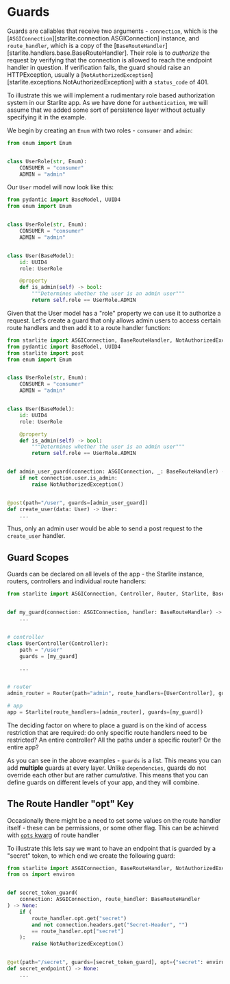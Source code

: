 # Guards

Guards are callables that receive two arguments - `connection`, which is the [`ASGIConnection`][starlite.connection.ASGIConnection]
instance, and `route_handler`, which is a copy of the [`BaseRouteHandler`][starlite.handlers.base.BaseRouteHandler].
Their role is to *authorize* the request by verifying that the connection is allowed to reach the endpoint handler in question.
If verification fails, the guard should raise an HTTPException, usually a
[`NotAuthorizedException`][starlite.exceptions.NotAuthorizedException] with a `status_code` of 401.

To illustrate this we will implement a rudimentary role based authorization system in our Starlite app. As we have done
for `authentication`, we will assume that we added some sort of persistence layer without actually
specifying it in the example.

We begin by creating an `Enum` with two roles - `consumer` and `admin`:

```python
from enum import Enum


class UserRole(str, Enum):
    CONSUMER = "consumer"
    ADMIN = "admin"
```

Our `User` model will now look like this:

```python
from pydantic import BaseModel, UUID4
from enum import Enum


class UserRole(str, Enum):
    CONSUMER = "consumer"
    ADMIN = "admin"


class User(BaseModel):
    id: UUID4
    role: UserRole

    @property
    def is_admin(self) -> bool:
        """Determines whether the user is an admin user"""
        return self.role == UserRole.ADMIN
```

Given that the User model has a "role" property we can use it to authorize a request. Let's create a guard that only
allows admin users to access certain route handlers and then add it to a route handler function:

```python
from starlite import ASGIConnection, BaseRouteHandler, NotAuthorizedException
from pydantic import BaseModel, UUID4
from starlite import post
from enum import Enum


class UserRole(str, Enum):
    CONSUMER = "consumer"
    ADMIN = "admin"


class User(BaseModel):
    id: UUID4
    role: UserRole

    @property
    def is_admin(self) -> bool:
        """Determines whether the user is an admin user"""
        return self.role == UserRole.ADMIN


def admin_user_guard(connection: ASGIConnection, _: BaseRouteHandler) -> None:
    if not connection.user.is_admin:
        raise NotAuthorizedException()


@post(path="/user", guards=[admin_user_guard])
def create_user(data: User) -> User:
    ...
```

Thus, only an admin user would be able to send a post request to the `create_user` handler.

## Guard Scopes

Guards can be declared on all levels of the app - the Starlite instance, routers, controllers and individual route
handlers:

```python
from starlite import ASGIConnection, Controller, Router, Starlite, BaseRouteHandler


def my_guard(connection: ASGIConnection, handler: BaseRouteHandler) -> None:
    ...


# controller
class UserController(Controller):
    path = "/user"
    guards = [my_guard]

    ...


# router
admin_router = Router(path="admin", route_handlers=[UserController], guards=[my_guard])

# app
app = Starlite(route_handlers=[admin_router], guards=[my_guard])
```

The deciding factor on where to place a guard is on the kind of access restriction that are required: do only specific
route handlers need to be restricted? An entire controller? All the paths under a specific router? Or the entire app?

As you can see in the above examples - `guards` is a list. This means you can add **multiple** guards at every layer.
Unlike `dependencies`, guards do not override each other but are rather _cumulative_. This means that you can define
guards on different levels of your app, and they will combine.

## The Route Handler "opt" Key

Occasionally there might be a need to set some values on the route handler itself - these can be permissions, or some
other flag. This can be achieved with [`opts` kwarg](../2-route-handlers/5-handler-opts.md) of route handler

To illustrate this lets say we want to have an endpoint that is guarded by a "secret" token, to which end we create
the following guard:

```python
from starlite import ASGIConnection, BaseRouteHandler, NotAuthorizedException, get
from os import environ


def secret_token_guard(
    connection: ASGIConnection, route_handler: BaseRouteHandler
) -> None:
    if (
        route_handler.opt.get("secret")
        and not connection.headers.get("Secret-Header", "")
        == route_handler.opt["secret"]
    ):
        raise NotAuthorizedException()


@get(path="/secret", guards=[secret_token_guard], opt={"secret": environ.get("SECRET")})
def secret_endpoint() -> None:
    ...
```
